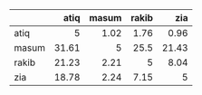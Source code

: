 |       |   atiq |   masum |   rakib |   zia |
|:------|-------:|--------:|--------:|------:|
| atiq  |   5    |    1.02 |    1.76 |  0.96 |
| masum |  31.61 |    5    |   25.5  | 21.43 |
| rakib |  21.23 |    2.21 |    5    |  8.04 |
| zia   |  18.78 |    2.24 |    7.15 |  5    |